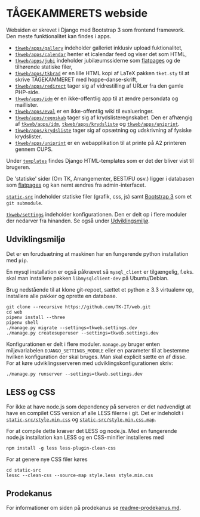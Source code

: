 # TÅGEKAMMERETS webside

Websiden er skrevet i Django med Bootstrap 3 som frontend framework.
Den meste funktionalitet kan findes i apps.

- [`tkweb/apps/gallery`](tkweb/apps/gallery) indeholder galleriet inklusiv
  upload fuktionalitet,
- [`tkweb/apps/calendar`](tkweb/apps/calendar) henter et icalendar feed og viser
  det som HTML,
- [`tkweb/apps/jubi`](tkweb/apps/jubi) indeholder jubilæumssiderne som
  [flatpages](https://docs.djangoproject.com/en/1.8/ref/contrib/flatpages/) og
  de tilhørende statiske filer,
- [`tkweb/apps/tkbrad`](tkweb/apps/tkbrand) er en lille HTML kopi af LaTeX
  pakken `tket.sty` til at skrive TÅGEKAMMERET med hoppe-danse-skrift,
- [`tkweb/apps/redirect`](tkweb/apps/redirect) tager sig af vidrestilling af
  URLer fra den gamle PHP-side.
- [`tkweb/apps/idm`](tkweb/apps/idm) er en ikke-offentlig app til at ændre
  persondata og maillister.
- [`tkweb/apps/eval`](tkweb/apps/eval) er en ikke-offentlig wiki til evalueringer.
- [`tkweb/apps/regnskab`](tkweb/apps/regnskab) tager sig af
  krydslisteregnskabet. Den er afhængig af [`tkweb/apps/idm`](tkweb/apps/idm),
  [`tkweb/apps/krydsliste`](tkweb/apps/krydsliste) og
  [`tkweb/apps/uniprint`](tkweb/apps/uniprint).
- [`tkweb/apps/krydsliste`](tkweb/apps/krydsliste) tager sig af opsætning og
  udskrivning af fysiske krydslister.
- [`tkweb/apps/uniprint`](tkweb/apps/uniprint) er en webapplikation til at
  printe på A2 printeren gennem CUPS.

Under [`templates`](templates) findes Django HTML-templates som er det der
bliver vist til brugeren.

De 'statiske' sider (Om TK, Arrangementer, BEST/FU osv.) ligger i databasen som
[flatpages](https://docs.djangoproject.com/en/1.8/ref/contrib/flatpages/) og kan
nemt ændres fra admin-interfacet.

[`static-src`](static-src) indeholder statiske filer (grafik, css, js) samt
[Bootstrap 3](http://getbootstrap.com) som et `git submodule`.

[`tkweb/settings`](tkweb/settings) indeholder konfigurationen. Den er delt op i
flere moduler der nedarver fra hinanden. Se også under
[Udviklingsmiljø](#udviklingsmiljø).

## Udviklingsmiljø

Det er en forudsætning at maskinen har en fungerende python installation med
`pip`.

En mysql installation er også påkrævet så `mysql_client` er tilgængelig, f.eks. skal man installere pakken `libmysqlclient-dev` på Ubuntu/Debian.

Brug nedstående til at klone git-repoet, sættet et python ≥ 3.3 virtualenv op,
installere alle pakker og oprette en database.

```shell
git clone --recursive https://github.com/TK-IT/web.git
cd web
pipenv install --three
pipenv shell
./manage.py migrate --settings=tkweb.settings.dev
./manage.py createsuperuser --settings=tkweb.settings.dev
```

Konfigurationen er delt i flere moduler. `manage.py` bruger enten
miljøvariabelen `DJANGO_SETTINGS_MODULE` eller en parameter til at bestemme
hvilken konfiguration der skal bruges. Man skal explicit sætte en af disse. For
at køre udviklingsserveren med udviklingskonfigurationen skriv:

```shell
./manage.py runserver --settings=tkweb.settings.dev
```

## LESS og CSS

For ikke at have node.js som dependency på serveren er det nødvendigt at have en
compilet CSS version af alle LESS filerne i git. Det er indeholdt i
[`static-src/style.min.css`](static-src/style.min.css) og
[`static-src/style.min.css.map`](static-src/style.min.css.map).

For at compile dette kræver det LESS og node.js. Med en fungerende node.js
installation kan LESS og en CSS-minifier installeres med
```shell
npm install -g less less-plugin-clean-css
```
For at genere nye CSS filer køres
```shell
cd static-src
lessc --clean-css --source-map style.less style.min.css
```

## Prodekanus

For informationer om siden på prodekanus
se [readme-prodekanus.md](readme-prodekanus.md).
